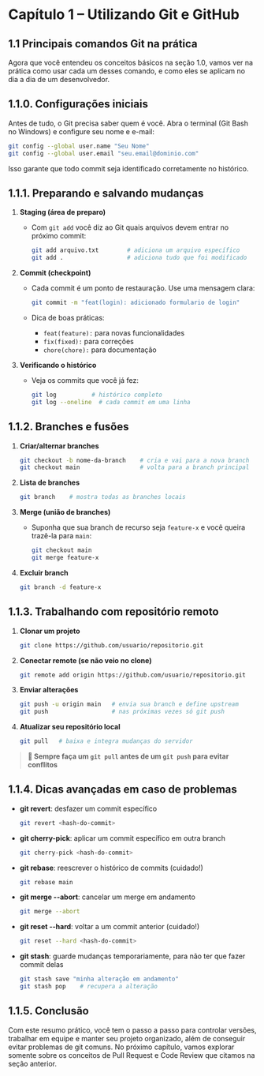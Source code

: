 # Capítulo 1 – Utilizando Git e GitHub

## 1.1 Principais comandos Git na prática

Agora que você entendeu os conceitos básicos na seção 1.0, vamos ver na prática como usar cada um desses comando, e como eles se aplicam no dia a dia de um desenvolvedor.

## 1.1.0. Configurações iniciais

Antes de tudo, o Git precisa saber quem é você. Abra o terminal (Git Bash no Windows) e configure seu nome e e-mail:

```bash
git config --global user.name "Seu Nome"
git config --global user.email "seu.email@dominio.com"
```

Isso garante que todo commit seja identificado corretamente no histórico.

## 1.1.1. Preparando e salvando mudanças

1. **Staging (área de preparo)**
   - Com `git add` você diz ao Git quais arquivos devem entrar no próximo commit:

     ```bash
     git add arquivo.txt        # adiciona um arquivo específico
     git add .                  # adiciona tudo que foi modificado
     ```

2. **Commit (checkpoint)**
   - Cada commit é um ponto de restauração. Use uma mensagem clara:

     ```bash
     git commit -m "feat(login): adicionado formulario de login"
     ```

   - Dica de boas práticas:  
     - `feat(feature):` para novas funcionalidades  
     - `fix(fixed):` para correções  
     - `chore(chore):` para documentação

3. **Verificando o histórico**
   - Veja os commits que você já fez:

     ```bash
     git log          # histórico completo
     git log --oneline  # cada commit em uma linha
     ```

## 1.1.2. Branches e fusões

1. **Criar/alternar branches**
   ```bash
   git checkout -b nome-da-branch    # cria e vai para a nova branch
   git checkout main                 # volta para a branch principal
   ```

2. **Lista de branches**
   ```bash
   git branch    # mostra todas as branches locais
   ```

3. **Merge (união de branches)**
   - Suponha que sua branch de recurso seja `feature-x` e você queira trazê-la para `main`:
     ```bash
     git checkout main
     git merge feature-x
     ```

4. **Excluir branch**
   ```bash
   git branch -d feature-x
   ```

## 1.1.3. Trabalhando com repositório remoto

1. **Clonar um projeto**
   ```bash
   git clone https://github.com/usuario/repositorio.git
   ```

2. **Conectar remote (se não veio no clone)**
   ```bash
   git remote add origin https://github.com/usuario/repositorio.git
   ```

3. **Enviar alterações**
   ```bash
   git push -u origin main   # envia sua branch e define upstream
   git push                  # nas próximas vezes só git push
   ```

4. **Atualizar seu repositório local**
   ```bash
   git pull   # baixa e integra mudanças do servidor
   ```

> **🚨 Sempre faça um `git pull` antes de um `git push` para evitar conflitos**

## 1.1.4. Dicas avançadas em caso de problemas

- **git revert**: desfazer um commit específico  
  ```bash
  git revert <hash-do-commit>
  ```

- **git cherry-pick**: aplicar um commit específico em outra branch  
  ```bash
  git cherry-pick <hash-do-commit>
  ```

- **git rebase**: reescrever o histórico de commits (cuidado!)  
  ```bash
  git rebase main
  ```

- **git merge --abort**: cancelar um merge em andamento  
  ```bash
  git merge --abort
  ```

- **git reset --hard**: voltar a um commit anterior (cuidado!)  
  ```bash
  git reset --hard <hash-do-commit>
  ```
- **git stash**: guarde mudanças temporariamente, para não ter que fazer commit delas    
  ```bash
  git stash save "minha alteração em andamento"
  git stash pop    # recupera a alteração
  ```

## 1.1.5. Conclusão

Com este resumo prático, você tem o passo a passo para controlar versões, trabalhar em equipe e manter seu projeto organizado, além de conseguir evitar problemas de git comuns. No próximo capítulo, vamos explorar somente sobre os conceitos de Pull Request e Code Review que citamos na seção anterior.  